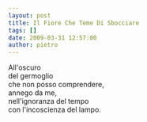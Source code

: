 ```yaml
---
layout: post
title: Il Fiore Che Teme Di Sbocciare
tags: []
date: 2009-03-31 12:57:00
author: pietro
---
```

All'oscuro<br/>del germoglio<br/>che non posso comprendere,<br/>annego da me,<br/>nell'ignoranza del tempo<br/>con l'incoscienza del lampo.
